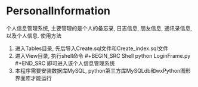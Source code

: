 # PersonalInformation
个人信息管理系统, 主要管理的是个人的备忘录, 日志信息, 朋友信息, 通讯录信息, 以及个人信息.
使用方法
1. 进入Tables目录, 先后导入Create.sql文件和Create_index.sql文件
2. 进入View目录, 执行shell命令
#+BEGIN_SRC Shell
 python LoginFrame.py
#+END_SRC
即可进入该个人信息管理系统
3. 本程序需要安装数据库MySQL, python第三方库MySQLdb和wxPython图形界面库才能运行
